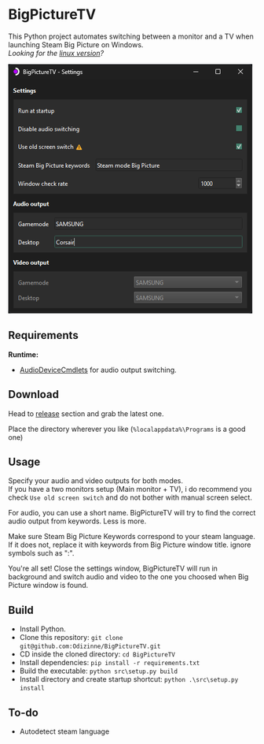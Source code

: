 # BigPictureTV

This Python project automates switching between a monitor and a TV when launching Steam Big Picture on Windows.  
*Looking for the [linux version](https://github.com/Odizinne/BigpictureTV-Linux)?*

![image](assets/screenshot.png)

## Requirements

**Runtime:**
- [AudioDeviceCmdlets](https://github.com/frgnca/AudioDeviceCmdlets) for audio output switching.
 
## Download

Head to [release](https://github.com/Odizinne/BigPictureTV/releases/latest) section and grab the latest one.

Place the directory wherever you like (`%localappdata%\Programs` is a good one)

## Usage

Specify your audio and video outputs for both modes.  
If you have a two monitors setup (Main monitor + TV), i do recommend you check `Use old screen switch` and do not bother with manual screen select.

For audio, you can use a short name. BigPictureTV will try to find the correct audio output from keywords. Less is more.

Make sure Steam Big Picture Keywords correspond to your steam language.  
If it does not, replace it with keywords from Big Picture window title. ignore symbols such as ":".

You're all set! Close the settings window, BigPictureTV will run in background and switch audio and video to the one you choosed when Big Picture window is found.

## Build

- Install Python.
- Clone this repository: `git clone git@github.com:Odizinne/BigPictureTV.git`<br/>
- CD inside the cloned directory: `cd BigPictureTV`<br/>
- Install dependencies: `pip install -r requirements.txt`
- Build the executable: `python src\setup.py build`<br/>
- Install directory and create startup shortcut: `python .\src\setup.py install`

## To-do
- Autodetect steam language
